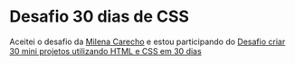 # Desafio 30 dias de CSS

Aceitei o desafio da [Milena Carecho](https://github.com/MilenaCarecho) e estou participando do [Desafio criar 30 mini projetos utilizando HTML e CSS em 30 dias ](https://github.com/MilenaCarecho/30diasDeCSS)


